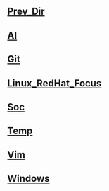 ## [Prev_Dir](../)
## [AI](/cookbook/AI)
## [Git](/cookbook/Git)
## [Linux_RedHat_Focus](/cookbook/Linux_RedHat_Focus)
## [Soc](/cookbook/Soc)
## [Temp](/cookbook/Temp)
## [Vim](/cookbook/Vim)
## [Windows](/cookbook/Windows)

